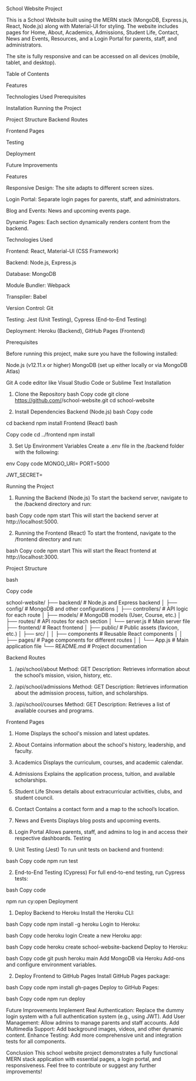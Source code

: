 School Website Project

This is a School Website built using the MERN stack (MongoDB, Express.js, React, Node.js) along with Material-UI for styling. The website includes pages for Home, About, Academics, Admissions, Student Life, Contact, News and Events, Resources, and a Login Portal for parents, staff, and administrators.

The site is fully responsive and can be accessed on all devices (mobile, tablet, and desktop).

Table of Contents

Features

Technologies Used
Prerequisites

Installation
Running the Project

Project Structure
Backend Routes

Frontend Pages

Testing

Deployment

Future Improvements

Features

Responsive Design: The site adapts to different screen sizes.


Login Portal: Separate login pages for parents, staff, and administrators.

Blog and Events: News and upcoming events page.

Dynamic Pages: Each section dynamically renders content from the backend.

Technologies Used

Frontend: React, Material-UI (CSS Framework)

Backend: Node.js, Express.js

Database: MongoDB

Module Bundler: Webpack

Transpiler: Babel

Version Control: Git

Testing: Jest (Unit Testing), Cypress (End-to-End Testing)

Deployment: Heroku (Backend), GitHub Pages (Frontend)

Prerequisites

Before running this project, make sure you have the following installed:

Node.js (v12.11.x or higher)
MongoDB (set up either locally or via MongoDB Atlas)

Git
A code editor like Visual Studio Code or Sublime Text
Installation

1. Clone the Repository
bash
Copy code
git clone https://github.com/<your-username>/school-website.git
cd school-website

2. Install Dependencies
Backend (Node.js)
bash
Copy code

cd backend
npm install
Frontend (React)
bash

Copy code
cd ../frontend
npm install

3. Set Up Environment Variables
Create a .env file in the /backend folder with the following:


env
Copy code
MONGO_URI=<your-mongodb-uri>
PORT=5000

JWT_SECRET=<your-secret-key>

Running the Project

1. Running the Backend (Node.js)
To start the backend server, navigate to the /backend directory and run:

bash
Copy code
npm start
This will start the backend server at http://localhost:5000.

2. Running the Frontend (React)
To start the frontend, navigate to the /frontend directory and run:

bash
Copy code
npm start
This will start the React frontend at http://localhost:3000.

Project Structure

bash

Copy code

school-website/
├── backend/           # Node.js and Express backend
│   ├── config/        # MongoDB and other configurations
│   ├── controllers/   # API logic for each route
│   ├── models/        # MongoDB models (User, Course, etc.)
│   ├── routes/        # API routes for each section
│   └── server.js      # Main server file
├── frontend/          # React frontend
│   ├── public/        # Public assets (favicon, etc.)
│   ├── src/
│   │   ├── components # Reusable React components
│   │   ├── pages/     # Page components for different routes
│   │   └── App.js     # Main application file
└── README.md          # Project documentation

Backend Routes

1. /api/school/about
Method: GET
Description: Retrieves information about the school’s mission, vision, history, etc.

2. /api/school/admissions
Method: GET
Description: Retrieves information about the admission process, tuition, and scholarships.

3. /api/school/courses
Method: GET
Description: Retrieves a list of available courses and programs.

Frontend Pages

1. Home
Displays the school's mission and latest updates.

2. About
Contains information about the school's history, leadership, and faculty.

3. Academics
Displays the curriculum, courses, and academic calendar.

4. Admissions
Explains the application process, tuition, and available scholarships.

5. Student Life
Shows details about extracurricular activities, clubs, and student council.

6. Contact
Contains a contact form and a map to the school’s location.

7. News and Events
Displays blog posts and upcoming events.

8. Login Portal
Allows parents, staff, and admins to log in and access their respective dashboards.
Testing

1. Unit Testing (Jest)
To run unit tests on backend and frontend:

bash
Copy code
npm run test

2. End-to-End Testing (Cypress)
For full end-to-end testing, run Cypress tests:

bash
Copy code

npm run cy:open
Deployment
1. Deploy Backend to Heroku
Install the Heroku CLI:

bash
Copy code
npm install -g heroku
Login to Heroku:

bash
Copy code
heroku login
Create a new Heroku app:

bash
Copy code
heroku create school-website-backend
Deploy to Heroku:

bash
Copy code
git push heroku main
Add MongoDB via Heroku Add-ons and configure environment variables.

2. Deploy Frontend to GitHub Pages
Install GitHub Pages package:

bash
Copy code
npm install gh-pages
Deploy to GitHub Pages:

bash
Copy code
npm run deploy

Future Improvements
Implement Real Authentication: Replace the dummy login system with a full authentication system (e.g., using JWT).
Add User Management: Allow admins to manage parents and staff accounts.
Add Multimedia Support: Add background images, videos, and other dynamic content.
Enhance Testing: Add more comprehensive unit and integration tests for all components.


Conclusion
This school website project demonstrates a fully functional MERN stack application with essential pages, a login portal, and responsiveness. Feel free to contribute or suggest any further improvements!
